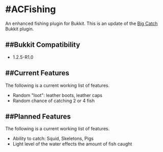 #ACFishing
=============

An enhanced fishing plugin for Bukkit. This is an update of the [Big Catch](http://forums.bukkit.org/threads/mech-bigcatch-v0-7-making-fishing-more-interesting-818.5180/) Bukkit plugin.

##Bukkit Compatibility
-------
* 1.2.5-R1.0


##Current Features
-------

The following is a current working list of features.

* Random "loot": leather boots, leather caps
* Random chance of catching 2 or 4 fish

##Planned Features
-------

The following is a current working list of features.

* Ability to catch: Squid, Skeletons, Pigs
* Light level of the water effects the amount of fish caught